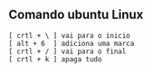 ## Comando ubuntu Linux

```
[ crtl + \ ] vai para o inicio
[ alt + 6  ] adiciona uma marca
[ crtl + / ] vai para o final
[ crtl + k ] apaga tudo
```  
